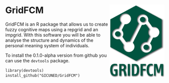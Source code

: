 # GridFCM <img src="man/figures/GridFCM.png" align="right" width="175" />

GridFCM is an R package that allows us to create fuzzy cognitive maps using a repgrid and an impgrid. With this software you will be able to analyse the structure and dynamics of the personal meaning system of individuals.

To install the 0.1.0-alpha version from github you can use the `devtools` package.
    
    library(devtools)
    install_github("GICUNED/GridFCM") 
